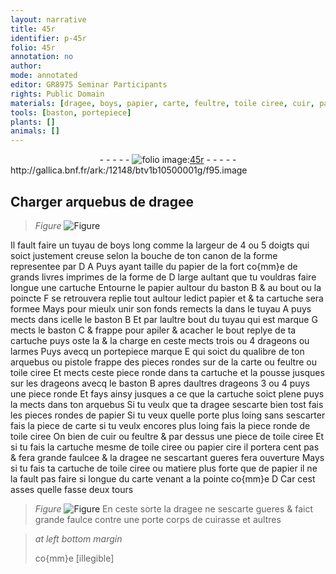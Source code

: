 ```yaml
---
layout: narrative
title: 45r
identifier: p-45r
folio: 45r
annotation: no
author:
mode: annotated
editor: GR8975 Seminar Participants
rights: Public Domain
materials: [dragee, boys, papier, carte, feultre, toile ciree, cuir, papier cire]
tools: [baston, portepiece]
plants: []
animals: []
---
```


<div class="folio" align="center">- - - - - <a href="http://gallica.bnf.fr/ark:/12148/btv1b10500001g/f95.image" target="_blank"><img src="https://cu-mkp.github.io/2017-workshop-edition/assets/photo-icon.png" alt="folio image: " style="display:inline-block; margin-bottom:-3px;"/>45r</a> - - - - - </div> http://gallica.bnf.fr/ark:/12148/btv1b10500001g/f95.image   

## Charger arquebus de <span class="m">dragee</span>

 
> *Figure*
> <a href="
fig_p045r_1
https://drive.google.com/open?id=0B9-oNrvWdlO5bkhmQklfNHJoRnc
" target="_blank"><img src="https://cu-mkp.github.io/GR8975-edition/assets/photo-icon.png" alt="Figure" style="display:inline-block; margin-bottom:-3px;"/></a>
 
Il fault faire un tuyau de <span class="m">boys</span> <span class="ms">long comme la largeur de 4 ou 5 <span class="bp">doigts</span></span> qui soict justement creuse selon la bouche de ton canon de la forme representee par D A Puys ayant taille du <span class="m">papier</span> de la <span class="ms">fort co{mm}e de grands livres imprimes</span> de la forme de D <span class="ms">large aultant que tu vouldras faire longue une cartuche</span> Entourne le <span class="m">papier</span> aultour du <span class="tl">baston</span> B & au bout ou la poincte F se retrouvera replie tout aultour ledict <span class="m">papier</span> et & ta cartuche sera formee Mays pour mieulx unir son fonds remects la dans le tuyau A puys mects dans icelle le <span class="tl">baston</span> B Et par laultre bout du tuyau qui est marque G mects le <span class="tl">baston</span> C & frappe pour apiler & acacher le bout replye de ta cartuche puys oste la & la charge en ceste mects trois ou 4 drageons ou larmes Puys avecq un <span class="tl">portepiece</span> marque E qui soict du qualibre de ton arquebus ou pistole frappe des pieces rondes sur de la <span class="m">carte</span> ou <span class="m">feultre</span> ou <span class="m">toile ciree</span> Et mects ceste piece ronde dans ta cartuche et la pousse jusques sur les drageons avecq le <span class="tl">baston</span> B apres daultres drageons 3 ou 4 puys une piece ronde Et fays ainsy jusques a ce que la cartuche soict plene puys la mects dans ton arquebus Si tu veulx que ta <span class="m">dragee</span> sescarte bien tost fais les pieces rondes de <span class="m">papier</span> Si tu veux quelle porte plus loing sans sescarter fais la piece de <span class="m">carte</span> si tu veulx encores plus loing fais la piece ronde de <span class="m">toile ciree</span> On bien de <span class="m">cuir</span> ou <span class="m">feultre</span> & par dessus une piece de <span class="m">toile ciree</span> Et si tu fais la cartuche mesme de <span class="m">toile ciree</span> ou <span class="m">papier cire</span> il portera cent <span class="ms">pas</span> & fera grande faulcee & la <span class="m">dragee</span> ne sescartant gueres fera ouverture Mays si tu fais ta cartuche de <span class="m">toile ciree</span> ou matiere plus forte que de <span class="m">papier</span> il ne la fault pas faire si longue du carte venant a la pointe co{mm}e D Car cest asses quelle fasse deux tours 
> *Figure*
> <a href="#" target="_blank"><img src="https://cu-mkp.github.io/GR8975-edition/assets/photo-icon.png" alt="Figure" style="display:inline-block; margin-bottom:-3px;"/></a>
 En ceste sorte la <span class="m">dragee</span> ne sescarte gueres & faict grande faulce contre une porte corps de cuirasse et aultres
 
> *at left bottom margin*
> 
>   co{mm}e [illegible] 
 